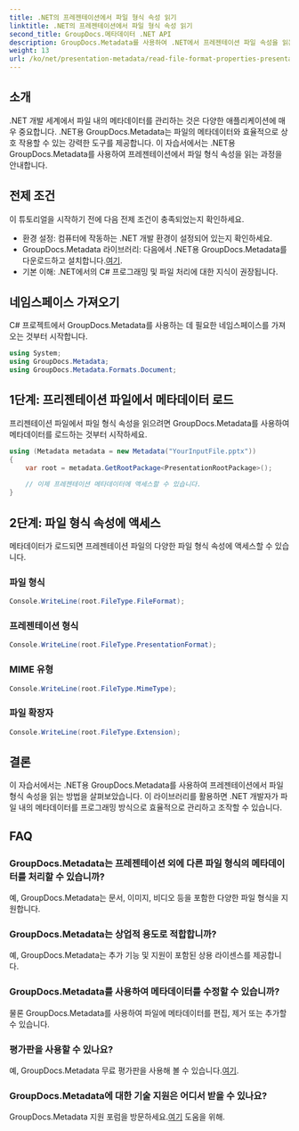 ```yaml
---
title: .NET의 프레젠테이션에서 파일 형식 속성 읽기
linktitle: .NET의 프레젠테이션에서 파일 형식 속성 읽기
second_title: GroupDocs.메타데이터 .NET API
description: GroupDocs.Metadata를 사용하여 .NET에서 프레젠테이션 파일 속성을 읽는 방법을 알아보세요. 프로그래밍 방식으로 파일 형식 세부정보에 액세스합니다.
weight: 13
url: /ko/net/presentation-metadata/read-file-format-properties-presentations/
---
```

## 소개
.NET 개발 세계에서 파일 내의 메타데이터를 관리하는 것은 다양한 애플리케이션에 매우 중요합니다. .NET용 GroupDocs.Metadata는 파일의 메타데이터와 효율적으로 상호 작용할 수 있는 강력한 도구를 제공합니다. 이 자습서에서는 .NET용 GroupDocs.Metadata를 사용하여 프레젠테이션에서 파일 형식 속성을 읽는 과정을 안내합니다.
## 전제 조건
이 튜토리얼을 시작하기 전에 다음 전제 조건이 충족되었는지 확인하세요.
- 환경 설정: 컴퓨터에 작동하는 .NET 개발 환경이 설정되어 있는지 확인하세요.
-  GroupDocs.Metadata 라이브러리: 다음에서 .NET용 GroupDocs.Metadata를 다운로드하고 설치합니다.[여기](https://releases.groupdocs.com/metadata/net/).
- 기본 이해: .NET에서의 C# 프로그래밍 및 파일 처리에 대한 지식이 권장됩니다.

## 네임스페이스 가져오기
C# 프로젝트에서 GroupDocs.Metadata를 사용하는 데 필요한 네임스페이스를 가져오는 것부터 시작합니다.
```csharp
using System;
using GroupDocs.Metadata;
using GroupDocs.Metadata.Formats.Document;
```
## 1단계: 프리젠테이션 파일에서 메타데이터 로드
프리젠테이션 파일에서 파일 형식 속성을 읽으려면 GroupDocs.Metadata를 사용하여 메타데이터를 로드하는 것부터 시작하세요.
```csharp
using (Metadata metadata = new Metadata("YourInputFile.pptx"))
{
    var root = metadata.GetRootPackage<PresentationRootPackage>();
    
    // 이제 프레젠테이션 메타데이터에 액세스할 수 있습니다.
}
```
## 2단계: 파일 형식 속성에 액세스
메타데이터가 로드되면 프레젠테이션 파일의 다양한 파일 형식 속성에 액세스할 수 있습니다.
### 파일 형식
```csharp
Console.WriteLine(root.FileType.FileFormat);
```
### 프레젠테이션 형식
```csharp
Console.WriteLine(root.FileType.PresentationFormat);
```
### MIME 유형
```csharp
Console.WriteLine(root.FileType.MimeType);
```
### 파일 확장자
```csharp
Console.WriteLine(root.FileType.Extension);
```

## 결론
이 자습서에서는 .NET용 GroupDocs.Metadata를 사용하여 프레젠테이션에서 파일 형식 속성을 읽는 방법을 살펴보았습니다. 이 라이브러리를 활용하면 .NET 개발자가 파일 내의 메타데이터를 프로그래밍 방식으로 효율적으로 관리하고 조작할 수 있습니다.

## FAQ
### GroupDocs.Metadata는 프레젠테이션 외에 다른 파일 형식의 메타데이터를 처리할 수 있습니까?
예, GroupDocs.Metadata는 문서, 이미지, 비디오 등을 포함한 다양한 파일 형식을 지원합니다.
### GroupDocs.Metadata는 상업적 용도로 적합합니까?
예, GroupDocs.Metadata는 추가 기능 및 지원이 포함된 상용 라이센스를 제공합니다.
### GroupDocs.Metadata를 사용하여 메타데이터를 수정할 수 있습니까?
물론 GroupDocs.Metadata를 사용하여 파일에 메타데이터를 편집, 제거 또는 추가할 수 있습니다.
### 평가판을 사용할 수 있나요?
 예, GroupDocs.Metadata 무료 평가판을 사용해 볼 수 있습니다.[여기](https://releases.groupdocs.com/).
### GroupDocs.Metadata에 대한 기술 지원은 어디서 받을 수 있나요?
 GroupDocs.Metadata 지원 포럼을 방문하세요.[여기](https://forum.groupdocs.com/c/metadata/14) 도움을 위해.